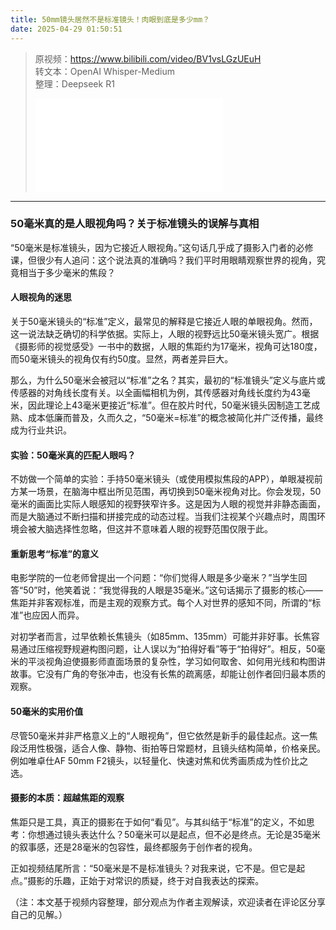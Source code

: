 ```yaml
---
title: 50mm镜头居然不是标准镜头！肉眼到底是多少mm？
date: 2025-04-29 01:50:51
---
```


> 原视频：https://www.bilibili.com/video/BV1vsLGzUEuH<br>转文本：OpenAI Whisper-Medium<br>整理：Deepseek R1
>
> <iframe src="//player.bilibili.com/player.html?bvid=BV1vsLGzUEuH&autoplay=0" scrolling="no" border="0" frameborder="no" framespacing="0" allowfullscreen="true"></iframe>

---

### 50毫米真的是人眼视角吗？关于标准镜头的误解与真相  

“50毫米是标准镜头，因为它接近人眼视角。”这句话几乎成了摄影入门者的必修课，但很少有人追问：这个说法真的准确吗？我们平时用眼睛观察世界的视角，究竟相当于多少毫米的焦段？  

#### **人眼视角的迷思**  
关于50毫米镜头的“标准”定义，最常见的解释是它接近人眼的单眼视角。然而，这一说法缺乏确切的科学依据。实际上，人眼的视野远比50毫米镜头宽广。根据《摄影师的视觉感受》一书中的数据，人眼的焦距约为17毫米，视角可达180度，而50毫米镜头的视角仅有约50度。显然，两者差异巨大。  

那么，为什么50毫米会被冠以“标准”之名？其实，最初的“标准镜头”定义与底片或传感器的对角线长度有关。以全画幅相机为例，其传感器对角线长度约为43毫米，因此理论上43毫米更接近“标准”。但在胶片时代，50毫米镜头因制造工艺成熟、成本低廉而普及，久而久之，“50毫米=标准”的概念被简化并广泛传播，最终成为行业共识。  

#### **实验：50毫米真的匹配人眼吗？**  
不妨做一个简单的实验：手持50毫米镜头（或使用模拟焦段的APP），单眼凝视前方某一场景，在脑海中框出所见范围，再切换到50毫米视角对比。你会发现，50毫米的画面比实际人眼感知的视野狭窄许多。这是因为人眼的视觉并非静态画面，而是大脑通过不断扫描和拼接完成的动态过程。当我们注视某个兴趣点时，周围环境会被大脑选择性忽略，但这并不意味着人眼的视野范围仅限于此。  

#### **重新思考“标准”的意义**  
电影学院的一位老师曾提出一个问题：“你们觉得人眼是多少毫米？”当学生回答“50”时，他笑着说：“我觉得我的人眼是35毫米。”这句话揭示了摄影的核心——焦距并非客观标准，而是主观的观察方式。每个人对世界的感知不同，所谓的“标准”也应因人而异。  

对初学者而言，过早依赖长焦镜头（如85mm、135mm）可能并非好事。长焦容易通过压缩视野规避构图问题，让人误以为“拍得好看”等于“拍得好”。相反，50毫米的平淡视角迫使摄影师直面场景的复杂性，学习如何取舍、如何用光线和构图讲故事。它没有广角的夸张冲击，也没有长焦的疏离感，却能让创作者回归最本质的观察。  

#### **50毫米的实用价值**  
尽管50毫米并非严格意义上的“人眼视角”，但它依然是新手的最佳起点。这一焦段泛用性极强，适合人像、静物、街拍等日常题材，且镜头结构简单，价格亲民。例如唯卓仕AF 50mm F2镜头，以轻量化、快速对焦和优秀画质成为性价比之选。  

#### **摄影的本质：超越焦距的观察**  
焦距只是工具，真正的摄影在于如何“看见”。与其纠结于“标准”的定义，不如思考：你想通过镜头表达什么？50毫米可以是起点，但不必是终点。无论是35毫米的叙事感，还是28毫米的包容性，最终都服务于创作者的视角。  

正如视频结尾所言：“50毫米是不是标准镜头？对我来说，它不是。但它是起点。”摄影的乐趣，正始于对常识的质疑，终于对自我表达的探索。  

（注：本文基于视频内容整理，部分观点为作者主观解读，欢迎读者在评论区分享自己的见解。）